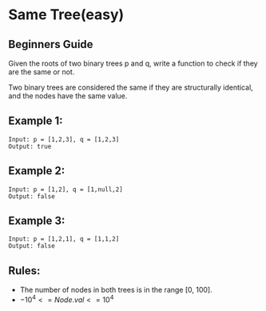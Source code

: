 # Same Tree(easy)

## Beginners Guide

Given the roots of two binary trees p and q, write a function to check if they are the same or not.

Two binary trees are considered the same if they are structurally identical, and the nodes have the same value.


Example 1:
---
```go=
Input: p = [1,2,3], q = [1,2,3]
Output: true
```

Example 2:
---
```go=
Input: p = [1,2], q = [1,null,2]
Output: false
```

Example 3:
---
```go=
Input: p = [1,2,1], q = [1,1,2]
Output: false
```

Rules:
---
* The number of nodes in both trees is in the range [0, 100].
* $-10^4 <= Node.val <= 10^4$